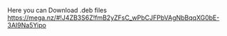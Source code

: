 Here you can Download .deb files
https://mega.nz/#!J4ZB3S6Z!fmB2yZFsC_wPbCJFPbVAgNbBqqXG0bE-3AI9Na5Yipo
